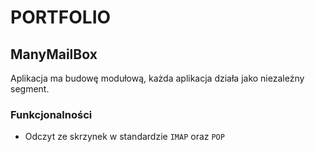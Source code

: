 # PORTFOLIO

## ManyMailBox

Aplikacja ma budowę modułową, każda aplikacja działa jako niezależny segment.

### Funkcjonalności

- Odczyt ze skrzynek w standardzie `IMAP` oraz `POP`
